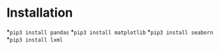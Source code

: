 # Installation

*`pip3 install pandas`
*`pip3 install matplotlib`
*`pip3 install seaborn`
*`pip3 install lxml`
